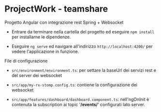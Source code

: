 
# ProjectWork - teamshare
Progetto Angular con integrazione rest Spring + Websocket

*  Entrare da terminare nella cartella del progetto ed eseguire `npm install` per installarne le dipendenze.

*  Eseguire `ng serve` ed navigare all'indirizzo `http://localhost:4200/` per vedere l'applicazione in funzione.

File di configurazione

*  `src/environment/environment.ts`: per settare la baseUrl dei servizi rest e del server dei websocket

*  `src/app/my-rx-stomp.config.ts`: contiene la configurazione dei websocket

*  `src/app/features/dashboard/dashboard.component.ts`: nell'ngOnInit è contenuta la subscription ai topic '**/events/**' configurati lato server.
